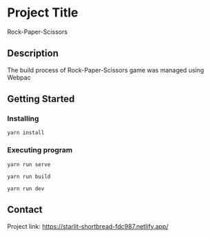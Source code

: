 # Project Title

Rock-Paper-Scissors

## Description

 The build process of Rock-Paper-Scissors game was managed using Webpac

## Getting Started

### Installing

```
yarn install
```

### Executing program

```
yarn run serve 
```
```
yarn run build 
```
```
yarn run dev
```



## Contact

Project link: https://starlit-shortbread-fdc987.netlify.app/
